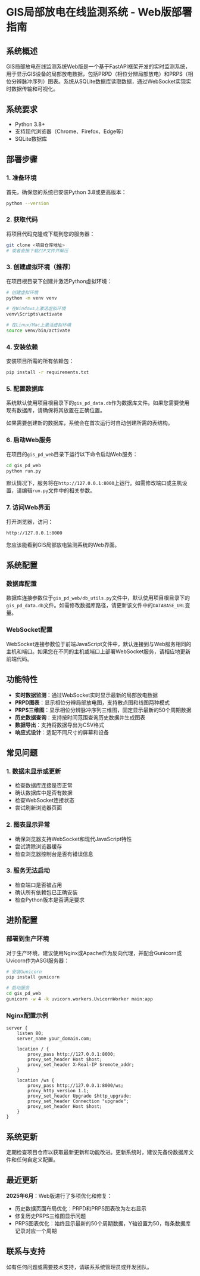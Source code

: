 # GIS局部放电在线监测系统 - Web版部署指南

## 系统概述

GIS局部放电在线监测系统Web版是一个基于FastAPI框架开发的实时监测系统，用于显示GIS设备的局部放电数据，包括PRPD（相位分辨局部放电）和PRPS（相位分辨脉冲序列）图表。系统从SQLite数据库读取数据，通过WebSocket实现实时数据传输和可视化。

## 系统要求

- Python 3.8+
- 支持现代浏览器（Chrome、Firefox、Edge等）
- SQLite数据库

## 部署步骤

### 1. 准备环境

首先，确保您的系统已安装Python 3.8或更高版本：

```bash
python --version
```

### 2. 获取代码

将项目代码克隆或下载到您的服务器：

```bash
git clone <项目仓库地址>
# 或者直接下载ZIP文件并解压
```

### 3. 创建虚拟环境（推荐）

在项目根目录下创建并激活Python虚拟环境：

```bash
# 创建虚拟环境
python -m venv venv

# 在Windows上激活虚拟环境
venv\Scripts\activate

# 在Linux/Mac上激活虚拟环境
source venv/bin/activate
```

### 4. 安装依赖

安装项目所需的所有依赖包：

```bash
pip install -r requirements.txt
```

### 5. 配置数据库

系统默认使用项目根目录下的`gis_pd_data.db`作为数据库文件。如果您需要使用现有数据库，请确保将其放置在正确位置。

如果需要创建新的数据库，系统会在首次运行时自动创建所需的表结构。

### 6. 启动Web服务

在项目的`gis_pd_web`目录下运行以下命令启动Web服务：

```bash
cd gis_pd_web
python run.py
```

默认情况下，服务将在`http://127.0.0.1:8000`上运行。如需修改端口或主机设置，请编辑`run.py`文件中的相关参数。

### 7. 访问Web界面

打开浏览器，访问：

```
http://127.0.0.1:8000
```

您应该能看到GIS局部放电监测系统的Web界面。

## 系统配置

### 数据库配置

数据库连接参数位于`gis_pd_web/db_utils.py`文件中，默认使用项目根目录下的`gis_pd_data.db`文件。如需修改数据库路径，请更新该文件中的`DATABASE_URL`变量。

### WebSocket配置

WebSocket连接参数位于前端JavaScript文件中，默认连接到与Web服务相同的主机和端口。如果您在不同的主机或端口上部署WebSocket服务，请相应地更新前端代码。

## 功能特性

- **实时数据监测**：通过WebSocket实时显示最新的局部放电数据
- **PRPD图表**：显示相位分辨局部放电图，支持散点图和线图两种模式
- **PRPS三维图**：显示相位分辨脉冲序列三维图，固定显示最新的50个周期数据
- **历史数据查询**：支持按时间范围查询历史数据并生成图表
- **数据导出**：支持将数据导出为CSV格式
- **响应式设计**：适配不同尺寸的屏幕和设备

## 常见问题

### 1. 数据未显示或更新

- 检查数据库连接是否正常
- 确认数据库中是否有数据
- 检查WebSocket连接状态
- 尝试刷新浏览器页面

### 2. 图表显示异常

- 确保浏览器支持WebSocket和现代JavaScript特性
- 尝试清除浏览器缓存
- 检查浏览器控制台是否有错误信息

### 3. 服务无法启动

- 检查端口是否被占用
- 确认所有依赖包已正确安装
- 检查Python版本是否满足要求

## 进阶配置

### 部署到生产环境

对于生产环境，建议使用Nginx或Apache作为反向代理，并配合Gunicorn或Uvicorn作为ASGI服务器：

```bash
# 安装Gunicorn
pip install gunicorn

# 启动服务
cd gis_pd_web
gunicorn -w 4 -k uvicorn.workers.UvicornWorker main:app
```

### Nginx配置示例

```nginx
server {
    listen 80;
    server_name your_domain.com;

    location / {
        proxy_pass http://127.0.0.1:8000;
        proxy_set_header Host $host;
        proxy_set_header X-Real-IP $remote_addr;
    }

    location /ws {
        proxy_pass http://127.0.0.1:8000/ws;
        proxy_http_version 1.1;
        proxy_set_header Upgrade $http_upgrade;
        proxy_set_header Connection "upgrade";
        proxy_set_header Host $host;
    }
}
```

## 系统更新

定期检查项目仓库以获取最新更新和功能改进。更新系统时，建议先备份数据库文件和任何自定义配置。

## 最近更新

**2025年6月**：Web版进行了多项优化和修复：
- 历史数据页面布局优化：PRPD和PRPS图表改为左右显示
- 修复历史PRPS三维图显示问题
- PRPS图表优化：始终显示最新的50个周期数据，Y轴设置为50，每条数据库记录对应一个周期

## 联系与支持

如有任何问题或需要技术支持，请联系系统管理员或开发团队。 